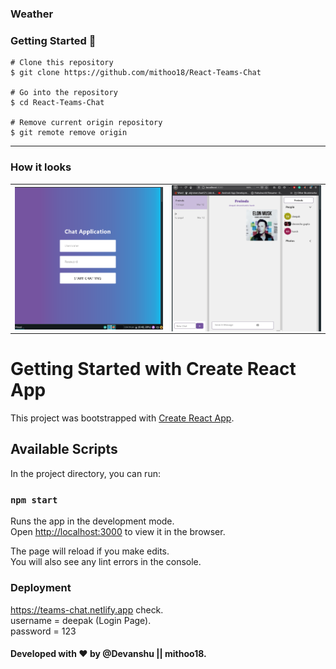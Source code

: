 ### Weather

### Getting Started 🚀

```
# Clone this repository
$ git clone https://github.com/mithoo18/React-Teams-Chat

# Go into the repository
$ cd React-Teams-Chat

# Remove current origin repository
$ git remote remove origin
```

---

### How it looks 

<table>
<tr>
<td><img align="left" src="Login.png" alt="Login" /></td>
<td><img align="right" src="chat 1.png"  alt="Chatting" /></td> 
 
</tr>
</table>

# Getting Started with Create React App

This project was bootstrapped with [Create React App](https://github.com/facebook/create-react-app).

## Available Scripts

In the project directory, you can run:

### `npm start`

Runs the app in the development mode.\
Open [http://localhost:3000](http://localhost:3000) to view it in the browser.

The page will reload if you make edits.\
You will also see any lint errors in the console.

### Deployment

https://teams-chat.netlify.app check.\
username = deepak (Login Page).\
password = 123

#### Developed with ❤ by @Devanshu || mithoo18.
